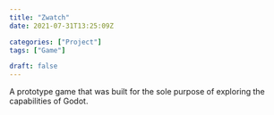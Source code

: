 ```yaml
---
title: "Zwatch"
date: 2021-07-31T13:25:09Z

categories: ["Project"]
tags: ["Game"]

draft: false
---
```


A prototype game that was built for the sole purpose of exploring the
capabilities of Godot.
